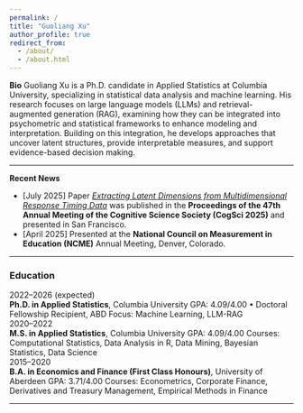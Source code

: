 ```yaml
---
permalink: /
title: "Guoliang Xu"
author_profile: true
redirect_from: 
  - /about/
  - /about.html
---
```


**Bio** 
Guoliang Xu is a Ph.D. candidate in Applied Statistics at Columbia University, specializing in statistical data analysis and machine learning. His research focuses on large language models (LLMs) and retrieval-augmented generation (RAG), examining how they can be integrated into psychometric and statistical frameworks to enhance modeling and interpretation. Building on this integration, he develops approaches that uncover latent structures, provide interpretable measures, and support evidence-based decision making.

---


**Recent News**

- [July 2025] Paper [*Extracting Latent Dimensions from Multidimensional Response Timing Data*](https://escholarship.org/uc/item/7wm1k7cv) was published in the **Proceedings of the 47th Annual Meeting of the Cognitive Science Society (CogSci 2025)** and presented in San Francisco.  
- [April 2025] Presented at the **National Council on Measurement in Education (NCME)** Annual Meeting, Denver, Colorado.  


---

### Education

<div class="timeline">

  <div class="timeline-item">
    <div class="timeline-date">2022–2026 (expected)</div>
    <div class="timeline-content">
      <strong>Ph.D. in Applied Statistics</strong>, Columbia University  
      GPA: 4.09/4.00 • Doctoral Fellowship Recipient, ABD  
      Focus: Machine Learning, LLM-RAG
    </div>
  </div>

  <div class="timeline-item">
    <div class="timeline-date">2020–2022</div>
    <div class="timeline-content">
      <strong>M.S. in Applied Statistics</strong>, Columbia University  
      GPA: 4.09/4.00  
      Courses: Computational Statistics, Data Analysis in R, Data Mining, Bayesian Statistics, Data Science
    </div>
  </div>

  <div class="timeline-item">
    <div class="timeline-date">2015–2020</div>
    <div class="timeline-content">
      <strong>B.A. in Economics and Finance (First Class Honours)</strong>, University of Aberdeen  
      GPA: 3.71/4.00  
      Courses: Econometrics, Corporate Finance, Derivatives and Treasury Management, Empirical Methods in Finance
    </div>
  </div>

</div>

---

